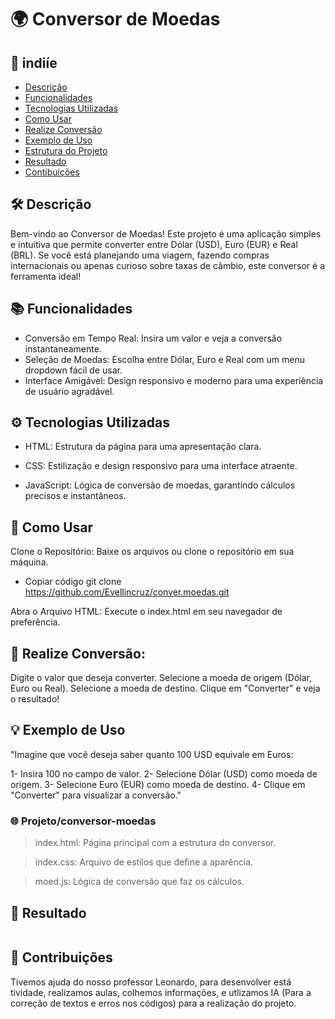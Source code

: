 # 🌍 Conversor de Moedas

## 🌟 indiíe

* [Descrição](#descrição)
* [Funcionalidades](#📚-funcionalidades)
* [Tecnologias Utilizadas](#⚙️-tecnologias-utilizadas)
* [Como Usar](#🚀-como-usar)
* [Realize Conversão](#realize-conversão)
* [Exemplo de Uso](#💡-exemplo-de-uso)
* [Estrutura do Projeto](#🗂️-estrutura-do-projeto)
* [Resultado](#🎨-resultado)
* [Contibuições](#🤝-contribuições)

## 🛠️ Descrição

Bem-vindo ao Conversor de Moedas! Este projeto é uma aplicação simples e intuitiva que permite converter entre Dólar (USD), Euro (EUR) e Real (BRL). Se você está planejando uma viagem, fazendo compras internacionais ou apenas curioso sobre taxas de câmbio, este conversor é a ferramenta ideal!

## 📚 Funcionalidades
- Conversão em Tempo Real: Insira um valor e veja a conversão instantaneamente.
- Seleção de Moedas: Escolha entre Dólar, Euro e Real com um menu dropdown fácil de usar.
- Interface Amigável: Design responsivo e moderno para uma experiência de usuário agradável.

## ⚙️ Tecnologias Utilizadas

* HTML: Estrutura da página para uma apresentação clara.

* CSS: Estilização e design responsivo para uma interface atraente.

* JavaScript: Lógica de conversão de moedas, garantindo cálculos precisos e instantâneos.

## 🚀 Como Usar
Clone o Repositório: Baixe os arquivos ou clone o repositório em sua máquina.

* Copiar código
git clone https://github.com/Evellincruz/conver.moedas.git

Abra o Arquivo HTML: Execute o index.html em seu navegador de preferência.

## 🔧 Realize Conversão:

Digite o valor que deseja converter.
Selecione a moeda de origem (Dólar, Euro ou Real).
Selecione a moeda de destino.
Clique em "Converter" e veja o resultado!

## 💡 Exemplo de Uso
"Imagine que você deseja saber quanto 100 USD equivale em Euros:

1- Insira 100 no campo de valor.
2- Selecione Dólar (USD) como moeda de origem.
3- Selecione Euro (EUR) como moeda de destino.
4- Clique em "Converter" para visualizar a conversão."

### 🌐  Projeto/conversor-moedas


> index.html:  Página principal com a estrutura do conversor.

> index.css:    Arquivo de estilos que define a aparência.

> moed.js:      Lógica de conversão que faz os cálculos.

## 🎨 Resultado

![]()

## 🤝 Contribuições
Tivemos ajuda do nosso professor Leonardo, para desenvolver está tividade, realizamos aulas, colhemos informações, e utlizamos IA (Para a correção de textos e erros nos códigos) para a realização do projeto.